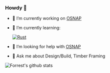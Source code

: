 ### Howdy 🤠

- 🔭 I’m currently working on [OSNAP](https://github.com/open-swarm-net/osnap)
- 🌱 I’m currently learning:  
  
  
  [![Rust](https://img.shields.io/badge/-Rust-black?style=for-the-badge&logo=rust&link=https://github.com/fmurray/squire)](https://github.com/squire)
- 🤔 I’m looking for help with [OSNAP](https://github.com/open-swarm-net/osnap)
- 💬 Ask me about Design/Build, Timber Framing

![Forrest's github stats](https://github-readme-stats.vercel.app/api?username=fmurray&show_icons=true&hide_border=true)
